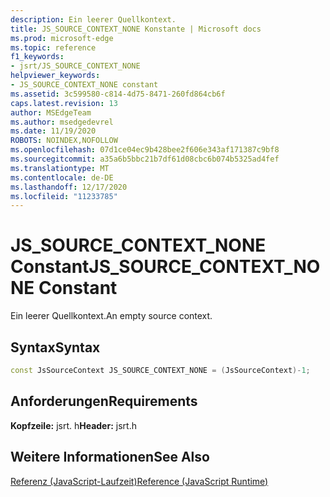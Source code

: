 ```yaml
---
description: Ein leerer Quellkontext.
title: JS_SOURCE_CONTEXT_NONE Konstante | Microsoft docs
ms.prod: microsoft-edge
ms.topic: reference
f1_keywords:
- jsrt/JS_SOURCE_CONTEXT_NONE
helpviewer_keywords:
- JS_SOURCE_CONTEXT_NONE constant
ms.assetid: 3c599580-c814-4d75-8471-260fd864cb6f
caps.latest.revision: 13
author: MSEdgeTeam
ms.author: msedgedevrel
ms.date: 11/19/2020
ROBOTS: NOINDEX,NOFOLLOW
ms.openlocfilehash: 07d1ce04ec9b428bee2f606e343af171387c9bf8
ms.sourcegitcommit: a35a6b5bbc21b7df61d08cbc6b074b5325ad4fef
ms.translationtype: MT
ms.contentlocale: de-DE
ms.lasthandoff: 12/17/2020
ms.locfileid: "11233785"
---
```

# <span data-ttu-id="f789b-103">JS_SOURCE_CONTEXT_NONE Constant</span><span class="sxs-lookup"><span data-stu-id="f789b-103">JS_SOURCE_CONTEXT_NONE Constant</span></span>

<span data-ttu-id="f789b-104">Ein leerer Quellkontext.</span><span class="sxs-lookup"><span data-stu-id="f789b-104">An empty source context.</span></span>  
  
## <span data-ttu-id="f789b-105">Syntax</span><span class="sxs-lookup"><span data-stu-id="f789b-105">Syntax</span></span>  
  
```cpp  
const JsSourceContext JS_SOURCE_CONTEXT_NONE = (JsSourceContext)-1;  
```  
  
## <span data-ttu-id="f789b-106">Anforderungen</span><span class="sxs-lookup"><span data-stu-id="f789b-106">Requirements</span></span>  
 <span data-ttu-id="f789b-107">**Kopfzeile:** jsrt. h</span><span class="sxs-lookup"><span data-stu-id="f789b-107">**Header:** jsrt.h</span></span>  
  
## <span data-ttu-id="f789b-108">Weitere Informationen</span><span class="sxs-lookup"><span data-stu-id="f789b-108">See Also</span></span>  
 [<span data-ttu-id="f789b-109">Referenz (JavaScript-Laufzeit)</span><span class="sxs-lookup"><span data-stu-id="f789b-109">Reference (JavaScript Runtime)</span></span>](../chakra-hosting/reference-javascript-runtime.md)
